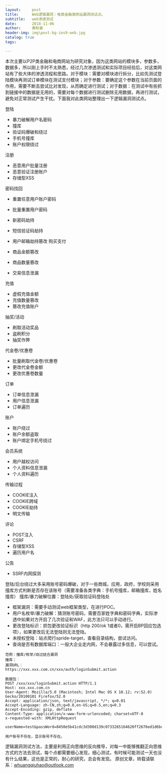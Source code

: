 ```yaml
---
layout:     post
title:      Web逻辑漏洞：电商金融类网站漏洞测试点。
subtitle:   web渗透测试
date:       2018-11-06
author:     黄秋豪
header-img: img\post-bg-ios9-web.jpg
catalog: true
tags:

---
```


本次主要以P2P类金融和电商网站为研究对象，因为这类网站的模块多，参数多，数据多，所以刚上手时不太熟悉，经过几次渗透测试和实际项目经验后，对这类网站有了些大体的渗透流程和思路。对于模块：需要对模块进行拆分，比如先测试登陆模块再测试订单模块在测试支付模块；对于参数：要确定这个参数在当前页面的作用，需要不断去尝试比对发现，从而确定进行测试；对于数据：在测试中有些抓到链接中的数据是无用的，需要对每个数据进行测试删除无用数据，再进行测试，避免对正常测试产生干扰。下面我对此类网站整理出一下逻辑漏洞测试点。

登陆

- 暴力破解用户名密码
- 撞库
- 验证码爆破和绕过
- 手机号撞库
- 账户权限绕过

注册

- 恶意用户批量注册
- 恶意验证注册账户
- 存储型XSS


密码找回

- 重置任意用户账户密码
- 批量重置用户密码
- 新密码劫持
- 短信验证码劫持
- 用户邮箱劫持篡改
购买支付

- 商品金额篡改
- 商品数量篡改
- 交易信息泄漏

充值

- 虚假充值金额
- 充值数量篡改
- 篡改充值账户 

抽奖/活动

- 刷取活动奖品
- 盗刷积分
- 抽奖作弊

代金卷/优惠卷

- 批量刷取代金卷/优惠卷
- 更改代金卷金额
- 更改优惠卷数量	
	
订单

- 订单信息泄漏
- 用户信息泄漏
- 订单遍历	

账户

- 账户绕过
- 账户余额盗取
- 账户绑定手机号绕过

会员系统

- 用户越权访问
- 个人资料信息泄漏
- 个人资料遍历
	
传输过程	

- COOKIE注入
- COOKIE跨域
- COOKIE劫持
- 明文传输

评论	

- POST注入
- CSRF
- 存储型XSS
- 遍历用户名

公告

- SSRF内网探测


登陆/后台绕过大多采用账号密码爆破，对于一些商城，应用，政府，学校则采用撞库方式判断是否存在该账号（需要准备各类字典：手机号撞库，邮箱撞库，姓名撞库）
撞库/暴力破解位置：登陆处/获取验证码登陆处

- 框架漏洞：需要手动测试web框架类型，在进行POC。
- 用户名枚举/暴力破解：猜测账号密码，需要百家姓字典和密码字典，实际渗透中如果对方开启了几次验证和WAF，此方法只可以手动进行。
- 更改登陆标识：抓包更改验证标识（http  200/ok 1或者0，需开启BP回应包选项），如果更改后无法登陆则无法登陆。
- 未授权登陆：站点爬行spride-target，查看目录结构，尝试访问。
- 查询是否有数据库端口：一般大企业走内网，不会暴露过多信息，可以尝试。

```
范例：撞库/枚举/绕过结合漏洞
撞库：
漏洞URL：
https://xxx.xxx.com.cn/xxx/auth/loginSubmit.action

数据包：
POST /xxx/xxx/loginSubmit.action HTTP/1.1
Host: xxx.xxx.com.cn
User-Agent: Mozilla/5.0 (Macintosh; Intel Mac OS X 10.12; rv:52.0) Gecko/20100101 Firefox/52.0
Accept: application/json, text/javascript, */*; q=0.01
Accept-Language: zh-CN,zh;q=0.8,en-US;q=0.5,en;q=0.3
Accept-Encoding: gzip, deflate
Content-Type: application/x-www-form-urlencoded; charset=UTF-8
x-requested-with: XMLHttpRequest

userName=test&passWord=8450e5b41cdc3d300d139c0733265164620ff2676ed1d6bcd83025c49a091e143e0d1b11c3aba9ee9e13c4ced9d3182c3368d85a9e3e1b7a5533900a00e82d341ab10efe1282b80b307f10cca117ccbdc2c493

用户账号不存在，显示账号不存在。
```

逻辑漏洞测试方法，主要是利用正向思维的反向推导，对每一中能够推翻正向思维方式的方法去测试，每个点都需要细心发现，细心测试，有时候可能测试一天也没有什么结果，这也是正常的，耐心的研究，总会有发现。
原创文章，转载请联系：whuangqiuhao@outlook.com




























